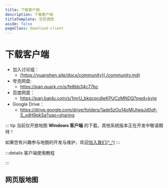 ```yaml
---
title: 下载客户端
description: 下载客户端
titleTemplate: 空荧酒馆
aside: false
pageClass: download-client
---
```


# 下载客户端

- 加入讨论组：
  - [https://yuanshen.site/docs/community](./community.md)
- 夸克网盘:
  - <https://pan.quark.cn/s/fe8bb34c77bc>
- 百度网盘：
  - <https://pan.baidu.com/s/1mrU_bkqcpcdjeKPUCzMNDQ?pwd=kyjg>
- Google Drive：
  - <https://drive.google.com/drive/folders/1ade5zOu14oMIJlwaJd0qf-S_xdH9pkSa?usp=sharing>

::: tip
当前仅开放地图 **Windows 客户端** 的下载，其他系统版本正在开发中敬请期待！

如果您有兴趣参与地图的开发与维护，欢迎[加入我们(^\_^)](./join.md)
:::

:::details 客户端使用教程
<MediaIntroduction 
  media="bilibili"
  text="观看客户端基础使用教程"
  link="https://www.bilibili.com/video/BV1uU4y157Te"
/>

<MediaIntroduction
  media="txc"
  text="客户端使用手册"
  link="https://support.qq.com/products/321980/faqs-more/?id=94938"
/>
:::

## 网页版地图

<MediaIntroduction 
  media="self"
  target="_black"
  text="网页版地图 V3"
  link="https://v3.yuanshen.site"
/>
